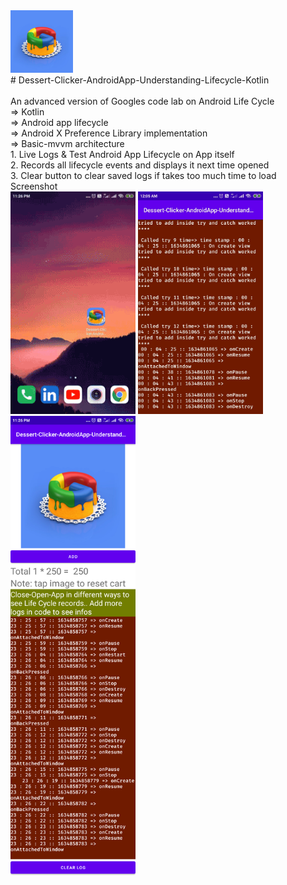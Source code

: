 <div><img src="app/src/main/res/drawable/google.png" width="100px"</img></div>
# Dessert-Clicker-AndroidApp-Understanding-Lifecycle-Kotlin<br><br>
An advanced version of Googles code lab on Android Life Cycle <br>
=> Kotlin<br>
=> Android app lifecycle<br>
=> Android X Preference Library implementation<br>
=> Basic-mvvm architecture<br>
1. Live Logs & Test Android App Lifecycle on App itself<br>
2. Records all lifecycle events and displays it next time opened<br>
3. Clear button to clear saved logs if takes too much time to load<br>
Screenshot
<div align="top">
    <img src="/screenshots/2.gif" width="200px"/>
    <img src="/screenshots/3.jpg" width="200px"/>
</div>
</div><img src="/screenshots/1.png" width="200px"/></div>
